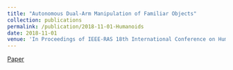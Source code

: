 ```yaml
---
title: "Autonomous Dual-Arm Manipulation of Familiar Objects"
collection: publications
permalink: /publication/2018-11-01-Humanoids
date: 2018-11-01
venue: 'In Proceedings of IEEE-RAS 18th International Conference on Humanoid Robots (Humanoids), Beijing, China'
---
```

[Paper](http://www.ais.uni-bonn.de/papers/Humanoids_2018_Pavlichenko.pdf)&nbsp;&nbsp;&nbsp;&nbsp;&nbsp;&nbsp;